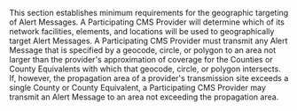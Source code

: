 This section establishes minimum requirements for the geographic targeting of Alert Messages. A Participating CMS Provider will determine which of its network facilities, elements, and locations will be used to geographically target Alert Messages. A Participating CMS Provider must transmit any Alert Message that is specified by a geocode, circle, or polygon to an area not larger than the provider's approximation of coverage for the Counties or County Equivalents with which that geocode, circle, or polygon intersects. If, however, the propagation area of a provider's transmission site exceeds a single County or County Equivalent, a Participating CMS Provider may transmit an Alert Message to an area not exceeding the propagation area.

